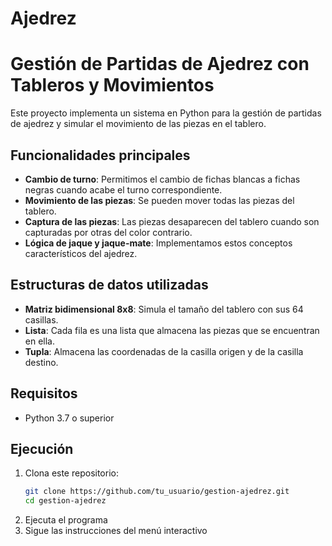 # Ajedrez
# Gestión de Partidas de Ajedrez con Tableros y Movimientos

Este proyecto implementa un sistema en Python para la gestión de partidas de ajedrez y simular el movimiento de las piezas en el tablero.

## Funcionalidades principales

- **Cambio de turno**: Permitimos el cambio de fichas blancas a fichas negras cuando acabe el turno correspondiente.
- **Movimiento de las piezas**: Se pueden mover todas las piezas del tablero.
- **Captura de las piezas**: Las piezas desaparecen del tablero cuando son capturadas por otras del color contrario.
- **Lógica de jaque y jaque-mate**: Implementamos estos conceptos característicos del ajedrez.

## Estructuras de datos utilizadas

- **Matriz bidimensional 8x8**: Simula el tamaño del tablero con sus 64 casillas.
- **Lista**: Cada fila es una lista que almacena las piezas que se encuentran en ella.
- **Tupla**: Almacena las coordenadas de la casilla origen y de la casilla destino. 

## Requisitos

- Python 3.7 o superior

## Ejecución

1. Clona este repositorio:
   ```bash
   git clone https://github.com/tu_usuario/gestion-ajedrez.git
   cd gestion-ajedrez

2. Ejecuta el programa
3. Sigue las instrucciones del menú interactivo

